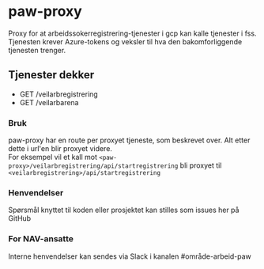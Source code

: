 # paw-proxy

Proxy for at arbeidssokerregistrering-tjenester i gcp kan kalle tjenester i fss.
Tjenesten krever Azure-tokens og veksler til hva den bakomforliggende tjenesten trenger.

## Tjenester dekker
* GET /veilarbregistrering
* GET /veilarbarena

### Bruk
paw-proxy har en route per proxyet tjeneste, som beskrevet over. Alt etter dette i url'en blir proxyet videre.   
For eksempel vil et kall mot
`<paw-proxy>/veilarbregistrering/api/startregistrering` bli proxyet til `<veilarbregistrering>/api/startregistrering`

### Henvendelser

Spørsmål knyttet til koden eller prosjektet kan stilles som issues her på GitHub

### For NAV-ansatte

Interne henvendelser kan sendes via Slack i kanalen #område-arbeid-paw
